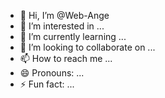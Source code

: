 - 👋 Hi, I’m @Web-Ange
- 👀 I’m interested in ...
- 🌱 I’m currently learning ...
- 💞️ I’m looking to collaborate on ...
- 📫 How to reach me ...
- 😄 Pronouns: ...
- ⚡ Fun fact: ...

<!---
Web-Ange/Web-Ange is a ✨ special ✨ repository because its `README.md` (this file) appears on your GitHub profile.
You can click the Preview link to take a look at your changes.
--->
